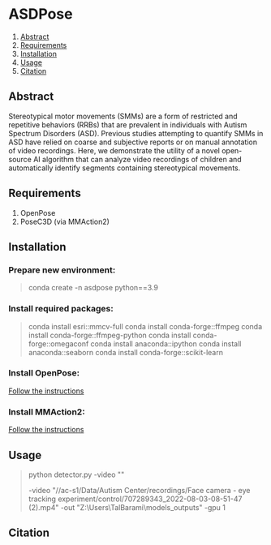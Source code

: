 # ASDPose

1. [Abstract](#abstract)
2. [Requirements](#requirements)
3. [Installation](#installation)
4. [Usage](#usage)
5. [Citation](#citation)


## Abstract
Stereotypical motor movements (SMMs) are a form of restricted and repetitive behaviors (RRBs) that are prevalent in individuals with Autism Spectrum Disorders (ASD). Previous studies attempting to quantify SMMs in ASD have relied on coarse and subjective reports or on manual annotation of video recordings. Here, we demonstrate the utility of a novel open-source AI algorithm that can analyze video recordings of children and automatically identify segments containing stereotypical movements.

## Requirements
1. OpenPose
2. PoseC3D (via MMAction2)

## Installation
### Prepare new environment:
> conda create -n asdpose python==3.9
### Install required packages:
> conda install esri::mmcv-full
> conda install conda-forge::ffmpeg
> conda install conda-forge::ffmpeg-python
> conda install conda-forge::omegaconf
> conda install anaconda::ipython
> conda install anaconda::seaborn
> conda install conda-forge::scikit-learn

### Install OpenPose:
[Follow the instructions]([https://github.com/open-mmlab/mmaction2](https://github.com/CMU-Perceptual-Computing-Lab/openpose))

### Install MMAction2:
[Follow the instructions](https://github.com/open-mmlab/mmaction2)

## Usage
> python detector.py -video ""
>
> -video
"//ac-s1/Data/Autism Center/recordings/Face camera - eye tracking experiment/control/707289343_2022-08-03-08-51-47 (2).mp4"
-out
"Z:\Users\TalBarami\models_outputs"
-gpu
1

## Citation
